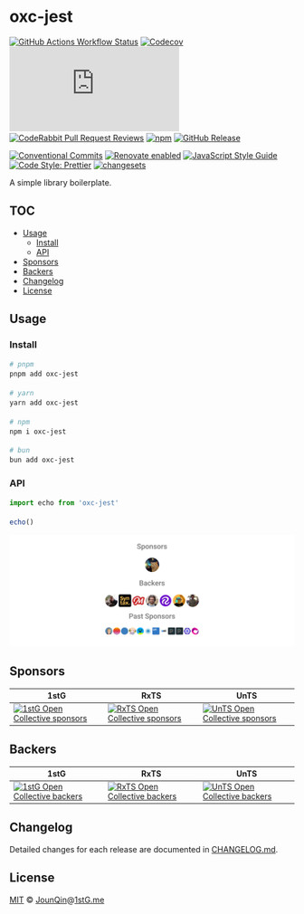 # oxc-jest

[![GitHub Actions Workflow Status](https://img.shields.io/github/actions/workflow/status/un-ts/oxc-jest/ci.yml?branch=main)](https://github.com/un-ts/oxc-jest/actions/workflows/ci.yml?query=branch%3Amain)
[![Codecov](https://img.shields.io/codecov/c/github/un-ts/oxc-jest.svg)](https://codecov.io/gh/un-ts/oxc-jest)
[![type-coverage](https://img.shields.io/badge/dynamic/json.svg?label=type-coverage&prefix=%E2%89%A5&suffix=%&query=$.typeCoverage.atLeast&uri=https%3A%2F%2Fraw.githubusercontent.com%2Fun-ts%2Foxc-jest%2Fmain%2Fpackage.json)](https://github.com/plantain-00/type-coverage)
[![CodeRabbit Pull Request Reviews](https://img.shields.io/coderabbit/prs/github/un-ts/oxc-jest)](https://coderabbit.ai)
[![npm](https://img.shields.io/npm/v/oxc-jest.svg)](https://www.npmjs.com/package/oxc-jest)
[![GitHub Release](https://img.shields.io/github/release/un-ts/oxc-jest)](https://github.com/un-ts/oxc-jest/releases)

[![Conventional Commits](https://img.shields.io/badge/conventional%20commits-1.0.0-yellow.svg)](https://conventionalcommits.org)
[![Renovate enabled](https://img.shields.io/badge/renovate-enabled-brightgreen.svg)](https://renovatebot.com)
[![JavaScript Style Guide](https://img.shields.io/badge/code_style-standard-brightgreen.svg)](https://standardjs.com)
[![Code Style: Prettier](https://img.shields.io/badge/code_style-prettier-ff69b4.svg)](https://github.com/prettier/prettier)
[![changesets](https://img.shields.io/badge/maintained%20with-changesets-176de3.svg)](https://github.com/changesets/changesets)

A simple library boilerplate.

## TOC <!-- omit in toc -->

- [Usage](#usage)
  - [Install](#install)
  - [API](#api)
- [Sponsors](#sponsors)
- [Backers](#backers)
- [Changelog](#changelog)
- [License](#license)

## Usage

### Install

```sh
# pnpm
pnpm add oxc-jest

# yarn
yarn add oxc-jest

# npm
npm i oxc-jest

# bun
bun add oxc-jest
```

### API

```js
import echo from 'oxc-jest'

echo()
```

[![Sponsors](https://raw.githubusercontent.com/1stG/static/master/sponsors.svg)](https://github.com/sponsors/JounQin)

## Sponsors

| 1stG                                                                                                                   | RxTS                                                                                                                   | UnTS                                                                                                                   |
| ---------------------------------------------------------------------------------------------------------------------- | ---------------------------------------------------------------------------------------------------------------------- | ---------------------------------------------------------------------------------------------------------------------- |
| [![1stG Open Collective sponsors](https://opencollective.com/1stG/organizations.svg)](https://opencollective.com/1stG) | [![RxTS Open Collective sponsors](https://opencollective.com/rxts/organizations.svg)](https://opencollective.com/rxts) | [![UnTS Open Collective sponsors](https://opencollective.com/unts/organizations.svg)](https://opencollective.com/unts) |

## Backers

| 1stG                                                                                                                | RxTS                                                                                                                | UnTS                                                                                                                |
| ------------------------------------------------------------------------------------------------------------------- | ------------------------------------------------------------------------------------------------------------------- | ------------------------------------------------------------------------------------------------------------------- |
| [![1stG Open Collective backers](https://opencollective.com/1stG/individuals.svg)](https://opencollective.com/1stG) | [![RxTS Open Collective backers](https://opencollective.com/rxts/individuals.svg)](https://opencollective.com/rxts) | [![UnTS Open Collective backers](https://opencollective.com/unts/individuals.svg)](https://opencollective.com/unts) |

## Changelog

Detailed changes for each release are documented in [CHANGELOG.md](./CHANGELOG.md).

## License

[MIT][] © [JounQin][]@[1stG.me][]

[1stG.me]: https://www.1stG.me
[JounQin]: https://GitHub.com/JounQin
[MIT]: http://opensource.org/licenses/MIT

